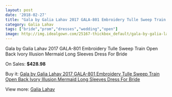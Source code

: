 ```yaml
---
layout: post
date: '2018-02-27'
title: "Gala by Galia Lahav 2017 GALA-801 Embroidery Tulle Sweep Train Open Back Ivory Illusion Mermaid Long Sleeves Dress For Bride"
category: Galia Lahav
tags: ["bride","prom","dresses","wedding","open"]
image: http://img.idealgown.com/25167-thickbox_default/gala-by-galia-lahav-2017-gala-801-embroidery-tulle-sweep-train-open-back-ivory-illusion-mermaid-long-sleeves-dress-for-bride.jpg
---
```

Gala by Galia Lahav 2017 GALA-801 Embroidery Tulle Sweep Train Open Back Ivory Illusion Mermaid Long Sleeves Dress For Bride

On Sales: **$428.98**
<a href="https://www.idealgown.com/en/galia-lahav/9874-gala-by-galia-lahav-2017-gala-801-embroidery-tulle-sweep-train-open-back-ivory-illusion-mermaid-long-sleeves-dress-for-bride.html"><amp-img layout="responsive" width="600" height="600" src="//img.idealgown.com/25167-thickbox_default/gala-by-galia-lahav-2017-gala-801-embroidery-tulle-sweep-train-open-back-ivory-illusion-mermaid-long-sleeves-dress-for-bride.jpg" alt="Gala by Galia Lahav 2017 GALA-801 Embroidery Tulle Sweep Train Open Back Ivory Illusion Mermaid Long Sleeves Dress For Bride 0" /></a>
<a href="https://www.idealgown.com/en/galia-lahav/9874-gala-by-galia-lahav-2017-gala-801-embroidery-tulle-sweep-train-open-back-ivory-illusion-mermaid-long-sleeves-dress-for-bride.html"><amp-img layout="responsive" width="600" height="600" src="//img.idealgown.com/25171-thickbox_default/gala-by-galia-lahav-2017-gala-801-embroidery-tulle-sweep-train-open-back-ivory-illusion-mermaid-long-sleeves-dress-for-bride.jpg" alt="Gala by Galia Lahav 2017 GALA-801 Embroidery Tulle Sweep Train Open Back Ivory Illusion Mermaid Long Sleeves Dress For Bride 1" /></a>
<a href="https://www.idealgown.com/en/galia-lahav/9874-gala-by-galia-lahav-2017-gala-801-embroidery-tulle-sweep-train-open-back-ivory-illusion-mermaid-long-sleeves-dress-for-bride.html"><amp-img layout="responsive" width="600" height="600" src="//img.idealgown.com/25170-thickbox_default/gala-by-galia-lahav-2017-gala-801-embroidery-tulle-sweep-train-open-back-ivory-illusion-mermaid-long-sleeves-dress-for-bride.jpg" alt="Gala by Galia Lahav 2017 GALA-801 Embroidery Tulle Sweep Train Open Back Ivory Illusion Mermaid Long Sleeves Dress For Bride 2" /></a>
<a href="https://www.idealgown.com/en/galia-lahav/9874-gala-by-galia-lahav-2017-gala-801-embroidery-tulle-sweep-train-open-back-ivory-illusion-mermaid-long-sleeves-dress-for-bride.html"><amp-img layout="responsive" width="600" height="600" src="//img.idealgown.com/25169-thickbox_default/gala-by-galia-lahav-2017-gala-801-embroidery-tulle-sweep-train-open-back-ivory-illusion-mermaid-long-sleeves-dress-for-bride.jpg" alt="Gala by Galia Lahav 2017 GALA-801 Embroidery Tulle Sweep Train Open Back Ivory Illusion Mermaid Long Sleeves Dress For Bride 3" /></a>
<a href="https://www.idealgown.com/en/galia-lahav/9874-gala-by-galia-lahav-2017-gala-801-embroidery-tulle-sweep-train-open-back-ivory-illusion-mermaid-long-sleeves-dress-for-bride.html"><amp-img layout="responsive" width="600" height="600" src="//img.idealgown.com/25168-thickbox_default/gala-by-galia-lahav-2017-gala-801-embroidery-tulle-sweep-train-open-back-ivory-illusion-mermaid-long-sleeves-dress-for-bride.jpg" alt="Gala by Galia Lahav 2017 GALA-801 Embroidery Tulle Sweep Train Open Back Ivory Illusion Mermaid Long Sleeves Dress For Bride 4" /></a>

Buy it: [Gala by Galia Lahav 2017 GALA-801 Embroidery Tulle Sweep Train Open Back Ivory Illusion Mermaid Long Sleeves Dress For Bride](https://www.idealgown.com/en/galia-lahav/9874-gala-by-galia-lahav-2017-gala-801-embroidery-tulle-sweep-train-open-back-ivory-illusion-mermaid-long-sleeves-dress-for-bride.html "Gala by Galia Lahav 2017 GALA-801 Embroidery Tulle Sweep Train Open Back Ivory Illusion Mermaid Long Sleeves Dress For Bride")

View more: [Galia Lahav](https://www.idealgown.com/en/114-galia-lahav "Galia Lahav")